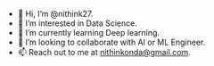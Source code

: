 - 👋 Hi, I’m @nithink27.
- 👀 I’m interested in Data Science.
- 🌱 I’m currently learning Deep learning.
- 💞️ I’m looking to collaborate with AI or ML Engineer.
- 📫 Reach out to me at nithinkonda@gmail.com.

<!---
nithink27/nithink27 is a ✨ special ✨ repository because its `README.md` (this file) appears on your GitHub profile.
You can click the Preview link to take a look at your changes.
--->
